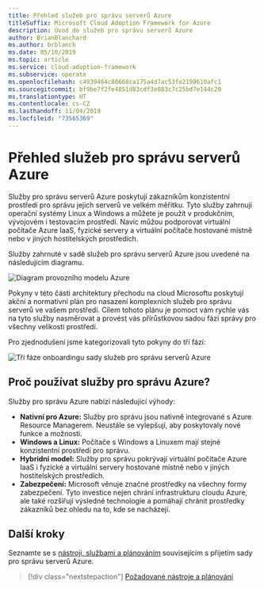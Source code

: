 ```yaml
---
title: Přehled služeb pro správu serverů Azure
titleSuffix: Microsoft Cloud Adoption Framework for Azure
description: Úvod do služeb pro správu serverů Azure
author: BrianBlanchard
ms.author: brblanch
ms.date: 05/10/2019
ms.topic: article
ms.service: cloud-adoption-framework
ms.subservice: operate
ms.openlocfilehash: c4939464c80668ca175a4d7ac53fe2198610afc1
ms.sourcegitcommit: bf9be7f2fe4851d83cdf3e083c7c25bd7e144c20
ms.translationtype: HT
ms.contentlocale: cs-CZ
ms.lasthandoff: 11/04/2019
ms.locfileid: "73565369"
---
```

# <a name="overview-of-azure-server-management-services"></a>Přehled služeb pro správu serverů Azure

Služby pro správu serverů Azure poskytují zákazníkům konzistentní prostředí pro správu jejich serverů ve velkém měřítku. Tyto služby zahrnují operační systémy Linux a Windows a můžete je použít v produkčním, vývojovém i testovacím prostředí. Navíc můžou podporovat virtuální počítače Azure IaaS, fyzické servery a virtuální počítače hostované místně nebo v jiných hostitelských prostředích.

Služby zahrnuté v sadě služeb pro správu serverů Azure jsou uvedené na následujícím diagramu.

![Diagram provozního modelu Azure](./media/operations-diagram.png)

Pokyny v této části architektury přechodu na cloud Microsoftu poskytují akční a normativní plán pro nasazení komplexních služeb pro správu serverů ve vašem prostředí. Cílem tohoto plánu je pomoct vám rychle vás na tyto služby nasměrovat a provést vás přírůstkovou sadou fází správy pro všechny velikosti prostředí.

Pro zjednodušení jsme kategorizovali tyto pokyny do tří fází:

![Tři fáze onboardingu sady služeb pro správu serverů Azure](./media/operations-stages.png)

<!-- markdownlint-disable MD026 -->

## <a name="why-use-azure-management-services"></a>Proč používat služby pro správu Azure?

Služby pro správu Azure nabízí následující výhody:

- **Nativní pro Azure:** Služby pro správu jsou nativně integrované s Azure Resource Managerem. Neustále se vylepšují, aby poskytovaly nové funkce a možnosti.
- **Windows a Linux:** Počítače s Windows a Linuxem mají stejné konzistentní prostředí pro správu.
- **Hybridní model:** Služby pro správu pokrývají virtuální počítače Azure IaaS i fyzické a virtuální servery hostované místně nebo v jiných hostitelských prostředích.
- **Zabezpečení:** Microsoft věnuje značné prostředky na všechny formy zabezpečení. Tyto investice nejen chrání infrastrukturu cloudu Azure, ale také rozšiřují výsledné technologie a pomáhají chránit prostředky zákazníků bez ohledu na to, kde se nacházejí.

## <a name="next-steps"></a>Další kroky

Seznamte se s [nástroji, službami a plánováním](./prerequisites.md) souvisejícím s přijetím sady pro správu serverů Azure.

> [!div class="nextstepaction"]
> [Požadované nástroje a plánování](./prerequisites.md)
